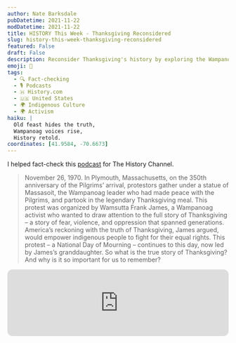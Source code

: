 ```yaml
---
author: Nate Barksdale
pubDatetime: 2021-11-22
modDatetime: 2021-11-22
title: HISTORY This Week - Thanksgiving Reconsidered
slug: history-this-week-thanksgiving-reconsidered
featured: False
draft: False
description: Reconsider Thanksgiving's history by exploring the Wampanoag story and a crucial 1970 protest challenging the traditional narrative.
emoji: 🤔
tags:
  - 🔍 Fact-checking
  - 🎙️ Podcasts
  - 🇭 History.com
  - 🇺🇸 United States
  - 🌍 Indigenous Culture
  - 🌍 Activism
haiku: |
  Old feast hides the truth,
  Wampanoag voices rise,
  History retold.
coordinates: [41.9584, -70.6673]
---
```


I helped fact-check this [podcast](https://open.spotify.com/episode/0OOlvr7a55U9JI4efBZRqq?si=853HbootSjWmvCskuUYtmQ) for The History Channel.

> November 26, 1970. In Plymouth, Massachusetts, on the 350th anniversary of the Pilgrims’ arrival, protestors gather under a statue of Massasoit, the Wampanoag leader who had made peace with the Pilgrims, and partook in the legendary Thanksgiving meal. This protest was organized by Wamsutta Frank James, a Wampanoag activist who wanted to draw attention to the full story of Thanksgiving – a story of fear, violence, and oppression that spanned generations. America’s reckoning with the truth of Thanksgiving, James argued, would empower indigenous people to fight for their equal rights. This protest – a National Day of Mourning – continues to this day, now led by James’s granddaughter. So what is the true story of Thanksgiving? And why is it so important for us to remember?

<iframe style="border-radius:12px" src="https://open.spotify.com/embed/episode/0OOlvr7a55U9JI4efBZRqq?utm_source=generator" width="100%" height="152" frameBorder="0" allowfullscreen="" allow="autoplay; clipboard-write; encrypted-media; fullscreen; picture-in-picture" loading="lazy"></iframe>
